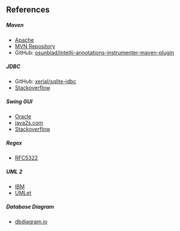 ## References

##### Maven
- [Apache](https://maven.apache.org)
- [MVN Repository](https://mvnrepository.com)
- GitHub: [osunblad/intellij-annotations-instrumenter-maven-plugin](https://github.com/osundblad/intellij-annotations-instrumenter-maven-plugin)


##### JDBC
- GitHub: [xerial/sqlite-jdbc](https://github.com/xerial/sqlite-jdbc)
- [Stackoverflow](https://stackoverflow.com)

##### Swing GUI
- [Oracle](https://docs.oracle.com/javase/tutorial/uiswing)
- [java2s.com](http://www.java2s.com/)
- [Stackoverflow](https://stackoverflow.com)

##### Regex
- [RFC5322](https://emailregex.com)

##### UML 2
- [IBM](https://www.ibm.com/developerworks/rational/library/content/RationalEdge/sep04/bell/index.html)
- [UMLet](https://umlet.com)

##### Database Diagram
- [dbdiagram.io](https://dbdiagram.io)

